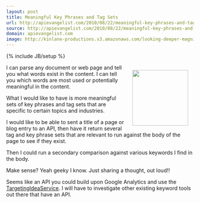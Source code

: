```yaml
---
layout: post
title: Meaningful Key Phrases and Tag Sets
url: http://apievangelist.com/2010/08/22/meaningful-key-phrases-and-tag-sets/
source: http://apievangelist.com/2010/08/22/meaningful-key-phrases-and-tag-sets/
domain: apievangelist.com
image: http://kinlane-productions.s3.amazonaws.com/looking-deeper-magnify.jpg
---
```

{% include JB/setup %}<p><img class="alignnone" style="padding: 15px;" title="Looking Deeper" src="http://kinlane-productions.s3.amazonaws.com/looking-deeper-magnify.jpg" alt="" width="150" align="right" />I can parse any document or web page and tell you what words exist in the content. I can tell you which words are most used or potentially meaningful in the content.<p></p>
What I would like to have is more meaningful sets of key phrases and tag sets that are specific to certain topics and industries.<p></p>
I would like to be able to sent a title of a page or blog entry to an API, then have it return several tag and key phrase sets that are relevant to run against the body of the page to see if they exist.<p></p>
Then I could run a secondary comparison against various keywords I find in the body.<p></p>
Make sense? Yeah geeky I know. Just sharing a thought, out loud!!<p></p>
Seems like an API you could build upon Google Analytics and use the <a href="http://code.google.com/apis/adwords/v2009/docs/reference/TargetingIdeaService.html" target="_blank">TargetingIdeaService</a>. I will have to investigate other existing keyword tools out there that have an API.
</p>
